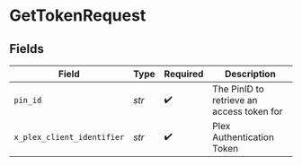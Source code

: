 # GetTokenRequest


## Fields

| Field                                     | Type                                      | Required                                  | Description                               |
| ----------------------------------------- | ----------------------------------------- | ----------------------------------------- | ----------------------------------------- |
| `pin_id`                                  | *str*                                     | :heavy_check_mark:                        | The PinID to retrieve an access token for |
| `x_plex_client_identifier`                | *str*                                     | :heavy_check_mark:                        | Plex Authentication Token                 |